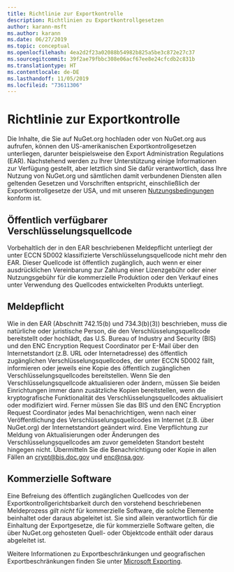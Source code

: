 ```yaml
---
title: Richtlinie zur Exportkontrolle
description: Richtlinien zu Exportkontrollgesetzen
author: karann-msft
ms.author: karann
ms.date: 06/27/2019
ms.topic: conceptual
ms.openlocfilehash: 4ea2d2f23a02088b54982b825a5be3c872e27c37
ms.sourcegitcommit: 39f2ae79fbbc308e06acf67ee8e24cfcdb2c831b
ms.translationtype: HT
ms.contentlocale: de-DE
ms.lasthandoff: 11/05/2019
ms.locfileid: "73611306"
---
```

# <a name="export-control-policy"></a>Richtlinie zur Exportkontrolle

Die Inhalte, die Sie auf NuGet.org hochladen oder von NuGet.org aus aufrufen, können den US-amerikanischen Exportkontrollgesetzen unterliegen, darunter beispielsweise den Export Administration Regulations (EAR).  Nachstehend werden zu Ihrer Unterstützung einige Informationen zur Verfügung gestellt, aber letztlich sind Sie dafür verantwortlich, dass Ihre Nutzung von NuGet.org und sämtlichen damit verbundenen Diensten allen geltenden Gesetzen und Vorschriften entspricht, einschließlich der Exportkontrollgesetze der USA, und mit unseren [Nutzungsbedingungen](https://www.nuget.org/policies/Terms) konform ist.

## <a name="publicly-available-encryption-source-code"></a>Öffentlich verfügbarer Verschlüsselungsquellcode

Vorbehaltlich der in den EAR beschriebenen Meldepflicht unterliegt der unter ECCN 5D002 klassifizierte Verschlüsselungsquellcode nicht mehr den EAR.  Dieser Quellcode ist öffentlich zugänglich, auch wenn er einer ausdrücklichen Vereinbarung zur Zahlung einer Lizenzgebühr oder einer Nutzungsgebühr für die kommerzielle Produktion oder den Verkauf eines unter Verwendung des Quellcodes entwickelten Produkts unterliegt.

## <a name="notification-requirement"></a>Meldepflicht

Wie in den EAR (Abschnitt 742.15(b) und 734.3(b)(3)) beschrieben, muss die natürliche oder juristische Person, die den Verschlüsselungsquellcode bereitstellt oder hochlädt, das U.S. Bureau of Industry and Security (BIS) und den ENC Encryption Request Coordinator per E-Mail über den Internetstandort (z.B. URL oder Internetadresse) des öffentlich zugänglichen Verschlüsselungsquellcodes, der unter ECCN 5D002 fällt, informieren oder jeweils eine Kopie des öffentlich zugänglichen Verschlüsselungsquellcodes bereitstellen. Wenn Sie den Verschlüsselungsquellcode aktualisieren oder ändern, müssen Sie beiden Einrichtungen immer dann zusätzliche Kopien bereitstellen, wenn die kryptografische Funktionalität des Verschlüsselungsquellcodes aktualisiert oder modifiziert wird. Ferner müssen Sie das BIS und den ENC Encryption Request Coordinator jedes Mal benachrichtigen, wenn nach einer Veröffentlichung des Verschlüsselungsquellcodes im Internet (z.B. über NuGet.org) der Internetstandort geändert wird. Eine Verpflichtung zur Meldung von Aktualisierungen oder Änderungen des Verschlüsselungsquellcodes am zuvor gemeldeten Standort besteht hingegen nicht. Übermitteln Sie die Benachrichtigung oder Kopie in allen Fällen an crypt@bis.doc.gov und enc@nsa.gov.

## <a name="commerical-software"></a>Kommerzielle Software

Eine Befreiung des öffentlich zugänglichen Quellcodes von der Exportkontrollgerichtsbarkeit durch den vorstehend beschriebenen Meldeprozess *gilt nicht* für kommerzielle Software, die solche Elemente beinhaltet oder daraus abgeleitet ist.  Sie sind allein verantwortlich für die Einhaltung der Exportgesetze, die für kommerzielle Software gelten, die über NuGet.org gehosteten Quell- oder Objektcode enthält oder daraus abgeleitet ist.

Weitere Informationen zu Exportbeschränkungen und geografischen Exportbeschränkungen finden Sie unter [Microsoft Exporting](https://www.microsoft.com/exporting).
